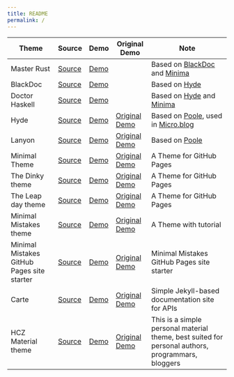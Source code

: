 ```yaml
---
title: README
permalink: /
---
```


| Theme | Source | Demo | Original Demo | Note |
|---|---|---|---|---|
| Master Rust | [Source](https://github.com/twocolumn/master-rust) | [Demo](https://twocolumn.github.io/master-rust/) | | Based on [BlackDoc](https://github.com/twocolumn/BlackDoc) and [Minima](https://github.com/esovm/minima) |
| BlackDoc | [Source](https://github.com/twocolumn/BlackDoc) | [Demo](https://twocolumn.github.io/BlackDoc/) | | Based on [Hyde](https://github.com/twocolumn/hyde) |
| Doctor Haskell | [Source](https://github.com/twocolumn/doctor-haskell) | [Demo](https://twocolumn.github.io/doctor-haskell/) |  | Based on [Hyde](https://github.com/twocolumn/hyde) and [Minima](https://github.com/esovm/minima) |
| Hyde | [Source](https://github.com/twocolumn/hyde) | [Demo](https://twocolumn.github.io/hyde/) | [Original Demo](https://hyde.getpoole.com/) | Based on [Poole](https://github.com/esovm/poole), used in [Micro.blog](https://micro.blog/) |
| Lanyon | [Source](https://github.com/twocolumn/lanyon) | [Demo](https://twocolumn.github.io/lanyon/) | [Original Demo](http://lanyon.getpoole.com/) | Based on [Poole](https://github.com/esovm/poole) |
| Minimal Theme | [Source](https://github.com/twocolumn/minimal) | [Demo](https://twocolumn.github.io/minimal/) | [Original Demo](https://orderedlist.com/minimal/) | A Theme for GitHub Pages |
| The Dinky theme | [Source](https://github.com/twocolumn/dinky) | [Demo](https://twocolumn.github.io/dinky/) | [Original Demo](https://pages-themes.github.io/dinky/) | A Theme for GitHub Pages |
| The Leap day theme | [Source](https://github.com/twocolumn/leap-day) | [Demo](https://twocolumn.github.io/leap-day/) | [Original Demo](https://pages-themes.github.io/leap-day/) | A Theme for GitHub Pages |
| Minimal Mistakes theme | [Source](https://github.com/twocolumn/minimal-mistakes) | [Demo](https://twocolumn.github.io/minimal-mistakes/) | [Original Demo](https://mmistakes.github.io/minimal-mistakes/) | A Theme with tutorial |
| Minimal Mistakes GitHub Pages site starter | [Source](https://github.com/twocolumn/mm-github-pages-starter) | [Demo](https://twocolumn.github.io/mm-github-pages-starter/) | [Original Demo](https://mmistakes.github.io/mm-github-pages-starter/) | Minimal Mistakes GitHub Pages site starter |
| Carte | [Source](https://github.com/twocolumn/carte) | [Demo](https://twocolumn.github.io/carte/) | [Original Demo](http://wiredcraft.github.io/carte/) | Simple Jekyll-based documentation site for APIs |
| HCZ Material theme | [Source](https://github.com/twocolumn/hcz-jekyll-blog) | [Demo](https://twocolumn.github.io/hcz-jekyll-blog/) | [Original Demo](https://codeasashu.github.io/hcz-jekyll-blog/) | This is a simple personal material theme, best suited for personal authors, programmars, bloggers |
